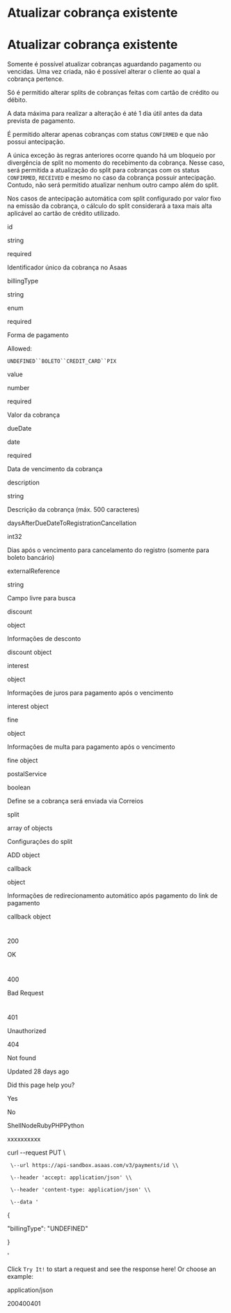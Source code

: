 # Atualizar cobrança existente

# Atualizar cobrança existente

Somente é possível atualizar cobranças aguardando pagamento ou vencidas. Uma vez criada, não é possível alterar o cliente ao qual a cobrança pertence.

Só é permitido alterar splits de cobranças feitas com cartão de crédito ou débito.

A data máxima para realizar a alteração é até 1 dia útil antes da data prevista de pagamento.

É permitido alterar apenas cobranças com status `CONFIRMED` e que não possui antecipação.

A única exceção às regras anteriores ocorre quando há um bloqueio por divergência de split no momento do recebimento da cobrança. Nesse caso, será permitida a atualização do split para cobranças com os status `CONFIRMED`, `RECEIVED` e mesmo no caso da cobrança possuir antecipação. Contudo, não será permitido atualizar nenhum outro campo além do split.

Nos casos de antecipação automática com split configurado por valor fixo na emissão da cobrança, o cálculo do split considerará a taxa mais alta aplicável ao cartão de crédito utilizado.

id

string

required

Identificador único da cobrança no Asaas

billingType

string

enum

required

Forma de pagamento

Allowed:

`UNDEFINED``BOLETO``CREDIT_CARD``PIX`

value

number

required

Valor da cobrança

dueDate

date

required

Data de vencimento da cobrança

description

string

Descrição da cobrança (máx. 500 caracteres)

daysAfterDueDateToRegistrationCancellation

int32

Dias após o vencimento para cancelamento do registro (somente para boleto bancário)

externalReference

string

Campo livre para busca

discount

object

Informações de desconto

discount object

interest

object

Informações de juros para pagamento após o vencimento

interest object

fine

object

Informações de multa para pagamento após o vencimento

fine object

postalService

boolean

Define se a cobrança será enviada via Correios

split

array of objects

Configurações do split

ADD object

callback

object

Informações de redirecionamento automático após pagamento do link de pagamento

callback object

# 

200

OK

# 

400

Bad Request

# 

401

Unauthorized

404

Not found

Updated 28 days ago

Did this page help you?

Yes

No

ShellNodeRubyPHPPython

xxxxxxxxxx

curl \--request PUT \\

     \--url https://api-sandbox.asaas.com/v3/payments/id \\

     \--header 'accept: application/json' \\

     \--header 'content-type: application/json' \\

     \--data '

{

  "billingType": "UNDEFINED"

}

'

Click `Try It!` to start a request and see the response here! Or choose an example:

application/json

200400401
